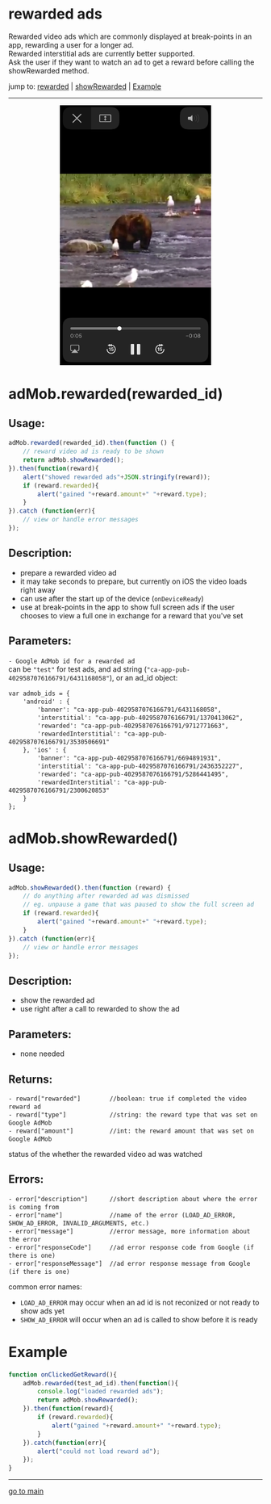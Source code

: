 # rewarded ads

Rewarded video ads which are commonly displayed at break-points in an app, rewarding a user for a longer ad. <br>
Rewarded interstitial ads are currently better supported. <br>
Ask the user if they want to watch an ad to get a reward before calling the showRewarded method. <br>

jump to: [rewarded](#rewarded) | [showRewarded](#show-rewarded) | [Example](#example)
<hr/>

<p align="center">
<img src="rewarded.png" alt="rewarded ad" width="300" align="center" />
</p>

# adMob.rewarded(rewarded_id) <a id="rewarded"></a><br>

## Usage:
```js
adMob.rewarded(rewarded_id).then(function () {
    // reward video ad is ready to be shown
    return adMob.showRewarded();
}).then(function(reward){
    alert("showed rewarded ads"+JSON.stringify(reward));
    if (reward.rewarded){
        alert("gained "+reward.amount+" "+reward.type);
    }
}).catch (function(err){
    // view or handle error messages
});
```

## Description:
 - prepare a rewarded video ad
 - it may take seconds to prepare, but currently on iOS the video loads right away
 - can use after the start up of the device (`onDeviceReady`)
 - use at break-points in the app to show full screen ads if the user chooses to view a full one in exchange for a reward that you've set

## Parameters:
` - Google AdMob id for a rewarded ad ` <br>
can be `"test"` for test ads, and ad string (`"ca-app-pub-4029587076166791/6431168058"`), or an ad_id object:
```
var admob_ids = {
    'android' : {
        'banner': "ca-app-pub-4029587076166791/6431168058",
        'interstitial': "ca-app-pub-4029587076166791/1370413062",
        'rewarded': "ca-app-pub-4029587076166791/9712771663",
        'rewardedInterstitial': "ca-app-pub-4029587076166791/3530506691"
    }, 'ios' : {
        'banner': "ca-app-pub-4029587076166791/6694891931",
        'interstitial': "ca-app-pub-4029587076166791/2436352227",
        'rewarded': "ca-app-pub-4029587076166791/5286441495",
        'rewardedInterstitial': "ca-app-pub-4029587076166791/2300620853"
    }
};
```

# adMob.showRewarded() <a id="show-rewarded"></a><br>

## Usage:
```js
adMob.showRewarded().then(function (reward) {
    // do anything after rewarded ad was dismissed
    // eg. unpause a game that was paused to show the full screen ad
    if (reward.rewarded){
        alert("gained "+reward.amount+" "+reward.type);
    }
}).catch (function(err){
    // view or handle error messages
});
```

## Description:
 - show the rewarded ad
 - use right after a call to rewarded to show the ad

## Parameters:
- none needed

## Returns:
```
- reward["rewarded"]        //boolean: true if completed the video reward ad 
- reward["type"]            //string: the reward type that was set on Google AdMob
- reward["amount"]          //int: the reward amount that was set on Google AdMob
```
status of the whether the rewarded video ad was watched

## Errors:
```
- error["description"]      //short description about where the error is coming from 
- error["name"]             //name of the error (LOAD_AD_ERROR, SHOW_AD_ERROR, INVALID_ARGUMENTS, etc.) 
- error["message"]          //error message, more information about the error
- error["responseCode"]     //ad error response code from Google (if there is one)
- error["responseMessage"]  //ad error response message from Google (if there is one)
```
common error names: <br>
- `LOAD_AD_ERROR` may occur when an ad id is not reconized or not ready to show ads yet <br>
- `SHOW_AD_ERROR` will occur when an ad is called to show before it is ready

# Example <a id="example"></a><br>
```js
function onClickedGetReward(){
    adMob.rewarded(test_ad_id).then(function(){
        console.log("loaded rewarded ads");
        return adMob.showRewarded();
    }).then(function(reward){
        if (reward.rewarded){
            alert("gained "+reward.amount+" "+reward.type);
        }
    }).catch(function(err){
        alert("could not load reward ad");
    });
}
```

<hr/>

<p align="center">

[go to main](../README.md#plugin-usage)

</p>
